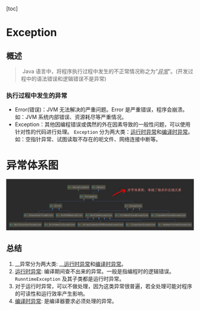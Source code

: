 [toc]

# Exception

## 概述

> ​	Java 语言中，将程序执行过程中发生的不正常情况称之为“*<u>异常</u>*”。(开发过程中的语法错误和逻辑错误不是异常)

### 执行过程中发生的异常

- Error(错误)：JVM 无法解决的严重问题。Error 是严重错误，程序会崩溃。
    如：JVM 系统内部错误、资源耗尽等严重情况。
- Exception：其他因编程错误或偶然的外在因素导致的一般性问题，可以使用针对性的代码进行处理。
    `Exception` 分为两大类：<u>运行时异常</u>和<u>编译时异常</u>。 
    如：空指针异常、试图读取不存在的呃文件、网络连接中断等。

# 异常体系图

![Exception01](../img/Exception01.png)

## 总结

1. __异常分为两大类: __<u>运行时异常</u>和<u>编译时异常</u>。
2. <u>运行时异常</u>: 编译期间查不出来的异常。一般是指编程时的逻辑错误。
    `RunntimeException` 及其子类都是运行时异常。
3. 对于运行时异常，可以不做处理，因为这类异常很普遍，若全处理可能对程序的可读性和运行效率产生影响。
4. <u>编译时异常</u>: 是编译器要求必须处理的异常。
